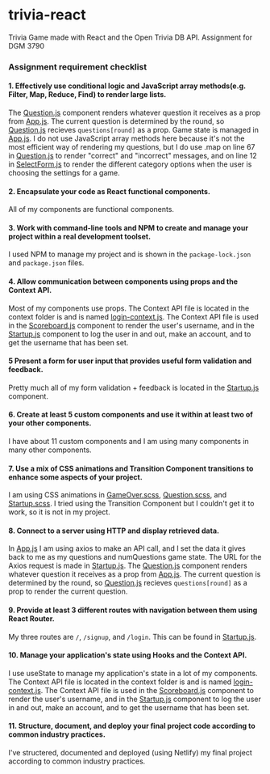 # trivia-react
Trivia Game made with React and the Open Trivia DB API. Assignment for DGM 3790

### Assignment requirement checklist

#### 1. Effectively use conditional logic and JavaScript array methods(e.g. Filter, Map, Reduce, Find) to render large lists.

The [Question.js](https://github.com/bingland/trivia-react/blob/master/src/Question.js) component renders whatever question it receives as a prop from [App.js](https://github.com/bingland/trivia-react/blob/master/src/App.js). The current question is determined by the round, so [Question.js](https://github.com/bingland/trivia-react/blob/master/src/Question.js) recieves `questions[round]` as a prop. Game state is managed in [App.js](https://github.com/bingland/trivia-react/blob/master/src/App.js). I do not use JavaScript array methods here because it's not the most efficient way of rendering my questions, but I do use .map on line 67 in [Question.js](https://github.com/bingland/trivia-react/blob/master/src/Question.js) to render "correct" and "incorrect" messages, and on line 12 in [SelectForm.js](https://github.com/bingland/trivia-react/blob/master/src/components/SelectForm.js) to render the different category options when the user is choosing the settings for a game.

#### 2. Encapsulate your code as React functional components.

All of my components are functional components.

#### 3. Work with command-line tools and NPM to create and manage your project within a real development toolset.

I used NPM to manage my project and is shown in the `package-lock.json` and `package.json` files. 

#### 4. Allow communication between components using props and the Context API.

Most of my components use props. The Context API file is located in the context folder is and is named [login-context.js](https://github.com/bingland/trivia-react/blob/master/src/context/login-context.js). The Context API file is used in the [Scoreboard.js](https://github.com/bingland/trivia-react/blob/master/src/Scoreboard.js) component to render the user's username, and in the [Startup.js](https://github.com/bingland/trivia-react/blob/master/src/Startup.js) component to log the user in and out, make an account, and to get the username that has been set. 

#### 5 Present a form for user input that provides useful form validation and feedback.

Pretty much all of my form validation + feedback is located in the [Startup.js](https://github.com/bingland/trivia-react/blob/master/src/Startup.js) component. 

#### 6. Create at least 5 custom components and use it within at least two of your other components.

I have about 11 custom components and I am using many components in many other components.

#### 7. Use a mix of CSS animations and Transition Component transitions to enhance some aspects of your project.

I am using CSS animations in [GameOver.scss](https://github.com/bingland/trivia-react/blob/master/src/scss/_GameOver.scss), [Question.scss](https://github.com/bingland/trivia-react/blob/master/src/scss/_Question.scss), and [Startup.scss](https://github.com/bingland/trivia-react/blob/master/src/scss/_Startup.scss). I tried using the Transition Component but I couldn't get it to work, so it is not in my project.

#### 8. Connect to a server using HTTP and display retrieved data.

In [App.js](https://github.com/bingland/trivia-react/blob/master/src/App.js) I am using axios to make an API call, and I set the data it gives back to me as my questions and numQuestions game state. The URL for the Axios request is made in [Startup.js](https://github.com/bingland/trivia-react/blob/master/src/Startup.js). The [Question.js](https://github.com/bingland/trivia-react/blob/master/src/Question.js) component renders whatever question it receives as a prop from [App.js](https://github.com/bingland/trivia-react/blob/master/src/App.js). The current question is determined by the round, so [Question.js](https://github.com/bingland/trivia-react/blob/master/src/Question.js) recieves `questions[round]` as a prop to render the current question.

#### 9. Provide at least 3 different routes with navigation between them using React Router.

My three routes are `/`, `/signup`, and `/login`. This can be found in [Startup.js](https://github.com/bingland/trivia-react/blob/master/src/Startup.js). 

#### 10. Manage your application's state using Hooks and the Context API.

I use useState to manage my application's state in a lot of my components. The Context API file is located in the context folder is and is named [login-context.js](https://github.com/bingland/trivia-react/blob/master/src/context/login-context.js). The Context API file is used in the [Scoreboard.js](https://github.com/bingland/trivia-react/blob/master/src/Scoreboard.js) component to render the user's username, and in the [Startup.js](https://github.com/bingland/trivia-react/blob/master/src/Startup.js) component to log the user in and out, make an account, and to get the username that has been set. 

#### 11. Structure, document, and deploy your final project code according to common industry practices.

I've structered, documented and deployed (using Netlify) my final project according to common industry practices. 
